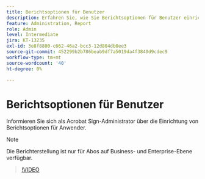 ```yaml
---
title: Berichtsoptionen für Benutzer
description: Erfahren Sie, wie Sie Berichtsoptionen für Benutzer einrichten.
feature: Administration, Report
role: Admin
level: Intermediate
jira: KT-13235
exl-id: 3e8f8800-c662-46a2-bcc3-12d804db0ee3
source-git-commit: 452299b2b786beab9df7a5019da4f3840d9cdec9
workflow-type: tm+mt
source-wordcount: '40'
ht-degree: 0%

---
```


# Berichtsoptionen für Benutzer

Informieren Sie sich als Acrobat Sign-Administrator über die Einrichtung von Berichtsoptionen für Anwender.

>[!NOTE]
>
>Die Berichterstellung ist nur für Abos auf Business- und Enterprise-Ebene verfügbar.

>[!VIDEO](https://video.tv.adobe.com/v/3419303?quality=12&learn=on&hidetitle=true)
